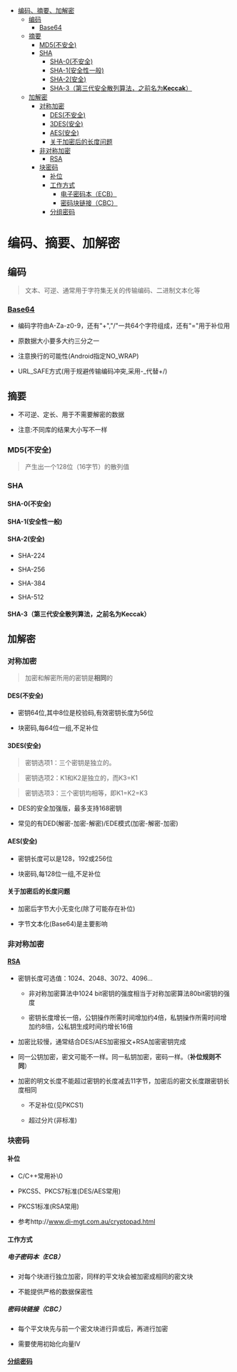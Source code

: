 - [编码、摘要、加解密](#编码摘要加解密)
  - [编码](#编码)
    - [Base64](#base64)
  - [摘要](#摘要)
    - [MD5(不安全)](#md5不安全)
    - [SHA](#sha)
      - [SHA-0(不安全)](#sha-0不安全)
      - [SHA-1(安全性一般)](#sha-1安全性一般)
      - [SHA-2(安全)](#sha-2安全)
      - [SHA-3（第三代安全散列算法，之前名为**Keccak**）](#sha-3第三代安全散列算法之前名为keccak)
  - [加解密](#加解密)
    - [对称加密](#对称加密)
      - [DES(不安全)](#des不安全)
      - [3DES(安全)](#3des安全)
      - [AES(安全)](#aes安全)
      - [关于加密后的长度问题](#关于加密后的长度问题)
    - [非对称加密](#非对称加密)
      - [RSA](#rsa)
    - [块密码](#块密码)
      - [补位](#补位)
      - [工作方式](#工作方式)
        - [电子密码本（ECB）](#电子密码本ecb)
        - [密码块链接（CBC）](#密码块链接cbc)
      - [分组密码](#分组密码)
  
# 编码、摘要、加解密

## 编码

> 文本、可逆、通常用于字符集无关的传输编码、二进制文本化等

### [Base64](https://zh.wikipedia.org/wiki/Base64)

- 编码字符由A-Za-z0-9，还有"+","/"一共64个字符组成，还有"="用于补位用

- 原数据大小要多大约三分之一

- 注意换行的可能性(Android指定NO_WRAP)

- URL_SAFE方式(用于规避传输编码冲突,采用-_代替+/)

## 摘要

- 不可逆、定长、用于不需要解密的数据

- 注意:不同库的结果大小写不一样

### MD5(不安全)

> 产生出一个128位（16字节）的散列值

### SHA

#### SHA-0(不安全)

#### SHA-1(安全性一般)

#### SHA-2(安全)

- SHA-224

- SHA-256

- SHA-384

- SHA-512

#### SHA-3（第三代安全散列算法，之前名为**Keccak**）

## 加解密

### 对称加密

>加密和解密所用的密钥是**相同**的

#### DES(不安全)

- 密钥64位,其中8位是校验码,有效密钥长度为56位

- 块密码,每64位一组,不足补位

#### 3DES(安全)

> 密钥选项1：三个密钥是独立的。

>

> 密钥选项2：K1和K2是独立的，而K3=K1

>

> 密钥选项3：三个密钥均相等，即K1=K2=K3

- DES的安全加强版，最多支持168密钥

- 常见的有DED(解密-加密-解密)/EDE模式(加密-解密-加密)

#### AES(安全)

- 密钥长度可以是128，192或256位

- 块密码,每128位一组,不足补位

#### 关于加密后的长度问题

- 加密后字节大小无变化(除了可能存在补位)

- 字节文本化(Base64)是主要影响

### 非对称加密

#### [RSA](http://www.metsky.com/archives/657.html)

- 密钥长度可选值：1024、2048、3072、4096...

  - 非对称加密算法中1024 bit密钥的强度相当于对称加密算法80bit密钥的强度

  - 密钥长度增长一倍，公钥操作所需时间增加约4倍，私钥操作所需时间增加约8倍，公私钥生成时间约增长16倍

- 加密比较慢，通常结合DES/AES加密报文+RSA加密密钥完成

- 同一公钥加密，密文可能不一样。同一私钥加密，密码一样。（**补位规则不同**）

- 加密的明文长度不能超过密钥的长度减去11字节，加密后的密文长度跟密钥长度相同

  - 不足补位(见PKCS1)

  - 超过分片(非标准)

### 块密码

#### 补位

- C/C++常用补\0

- PKCS5、PKCS7标准(DES/AES常用)

- PKCS1标准(RSA常用)

- 参考http://www.di-mgt.com.au/cryptopad.html

#### 工作方式

##### 电子密码本（ECB）

- 对每个块进行独立加密，同样的平文块会被加密成相同的密文块

- 不能提供严格的数据保密性

##### 密码块链接（CBC）

- 每个平文块先与前一个密文块进行异或后，再进行加密

- 需要使用初始化向量IV

#### [分组密码](http://zh.wikipedia.org/wiki/%E5%9D%97%E5%AF%86%E7%A0%81%E7%9A%84%E5%B7%A5%E4%BD%9C%E6%A8%A1%E5%BC%8F)
